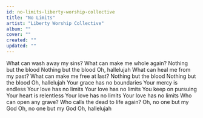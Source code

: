 ```yaml
---
id: no-limits-liberty-worship-collective
title: "No Limits"
artist: "Liberty Worship Collective"
album: ""
cover: ""
created: ""
updated: ""
---
```


What can wash away my sins?
What can make me whole again?
Nothing but the blood
Nothing but the blood
Oh, hallelujah
What can heal me from my past?
What can make me free at last?
Nothing but the blood
Nothing but the blood
Oh, hallelujah
Your grace has no boundaries
Your mercy is endless
Your love has no limits
Your love has no limits
You keep on pursuing
Your heart is relentless
Your love has no limits
Your love has no limits
Who can open any grave?
Who calls the dead to life again?
Oh, no one but my God
Oh, no one but my God
Oh, hallelujah